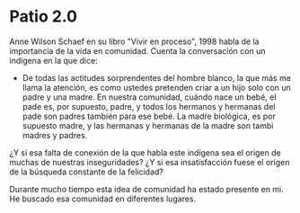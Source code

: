 # Patio 2.0

Anne Wilson Schaef en su libro "Vivir en proceso", 1998 habla de la importancia de la vida en comunidad. Cuenta la conversación con un indígena en la que dice: 

- De todas las actitudes sorprendentes del hombre blanco, la que más me llama la atención, es como ustedes pretenden criar a un hijo solo con un padre y una madre. En nuestra comunidad, cuándo nace un bebé, el pade es, por supuesto, padre, y todos los hermanos y hermanas del pade son padres también para ese bebé. La madŕe biológica, es por supuesto madre, y las hermanas y hermanas de la madre son tambi madres y padres.

¿Y si esa falta de conexión de la que habla este indígena sea el origen de muchas de nuestras inseguridades? ¿Y si esa insatisfacción fuese el origen de la búsqueda constante de la felicidad?

Durante mucho tiempo esta idea de comunidad ha estado presente en mi. He buscado esa comunidad en diferentes lugares. 
